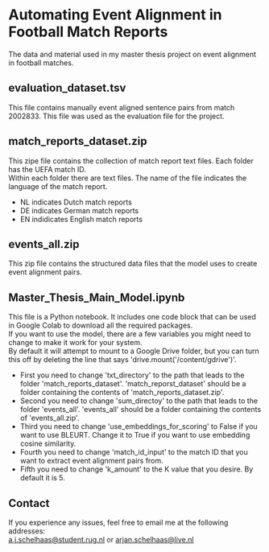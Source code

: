 # Automating Event Alignment in Football Match Reports
The data and material used in my master thesis project on event alignment in football matches.  

## evaluation_dataset.tsv
This file contains manually event aligned sentence pairs from match 2002833. This file was used as the evaluation file for the project.  

## match_reports_dataset.zip
This zipe file contains the collection of match report text files. Each folder has the UEFA match ID.  
Within each folder there are text files. The name of the file indicates the language of the match report.  
* NL indicates Dutch match reports  
* DE indicates German match reports  
* EN indidicates English match reports 

## events_all.zip
This zip file contains the structured data files that the model uses to create event alignment pairs.

## Master_Thesis_Main_Model.ipynb
This file is a Python notebook. It includes one code block that can be used in Google Colab to download all the required packages.  
If you want to use the model, there are a few variables you might need to change to make it work for your system.  
By default it will attempt to mount to a Google Drive folder, but you can turn this off by deleting the line that says 'drive.mount('/content/gdrive')'.  
* First you need to change 'txt_directory' to the path that leads to the folder 'match_reports_dataset'. 'match_reporst_dataset' should be a folder containing the contents of 'match_reports_dataset.zip'.  
* Second you need to change 'sum_directoy' to the path that leads to the folder 'events_all'. 'events_all' should be a folder containing the contents of 'events_all.zip'.  
* Third you need to change 'use_embeddings_for_scoring' to False if you want to use BLEURT. Change it to True if you want to use embedding cosine similarity.  
* Fourth you need to change 'match_id_input' to the match ID that you want to extract event alignment pairs from.
* Fifth you need to change 'k_amount' to the K value that you desire. By default it is 5.

## Contact
If you experience any issues, feel free to email me at the following addresses:  
a.j.schelhaas@student.rug.nl or arjan.schelhaas@live.nl  

